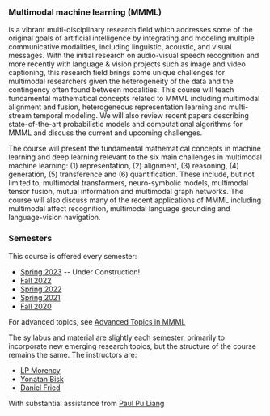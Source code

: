 
### Multimodal machine learning (MMML)
is a vibrant multi-disciplinary research field which addresses some of the original goals of artificial intelligence by integrating and modeling multiple communicative modalities, including linguistic, acoustic, and visual messages. With the initial research on audio-visual speech recognition and more recently with language & vision projects such as image and video captioning, this research field brings some unique challenges for multimodal researchers given the heterogeneity of the data and the contingency often found between modalities. This course will teach fundamental mathematical concepts related to MMML including multimodal alignment and fusion, heterogeneous representation learning and multi-stream temporal modeling. We will also review recent papers describing state-of-the-art probabilistic models and computational algorithms for MMML and discuss the current and upcoming challenges.

The course will present the fundamental mathematical concepts in machine learning and deep learning relevant to the six main challenges in multimodal machine learning: (1) representation, (2) alignment, (3) reasoning, (4) generation, (5) transference and (6) quantification. These include, but not limited to, multimodal transformers, neuro-symbolic models, multimodal tensor fusion, mutual information and multimodal graph networks. The course will also discuss many of the recent applications of MMML including multimodal affect recognition, multimodal language grounding and language-vision navigation.

### Semesters
This course is offered every semester:
- [Spring 2023](https://cmu-mmml.github.io/spring2023/) -- Under Construction!
- [Fall 2022](https://cmu-mmml.github.io/fall2022/)
- [Spring 2022](https://cmu-mmml.github.io/spring2022/)
- [Spring 2021](https://cmu-mmml.github.io/spring2021/)
- [Fall 2020](https://cmu-mmml.github.io/fall2020/)

For advanced topics, see 
[Advanced Topics in MMML](https://cmu-multicomp-lab.github.io/adv-mmml-course/spring2022/)

The syllabus and material are slightly each semester, primarily to incorporate new emerging research topics, but the structure of the course remains the same. The instructors are:

- [LP Morency](http://multicomp.cs.cmu.edu/)
- [Yonatan Bisk](https://talkingtorobots.com/)
- [Daniel Fried](https://dpfried.github.io/)

With substantial assistance from [Paul Pu Liang](https://www.cs.cmu.edu/~pliang/)
